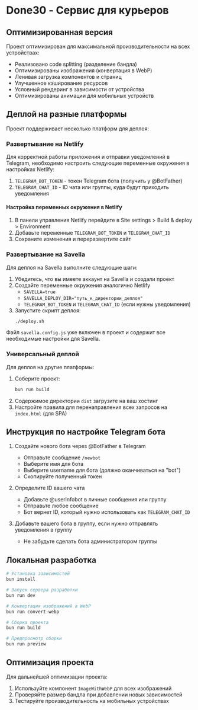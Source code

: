 # Done30 - Сервис для курьеров

## Оптимизированная версия

Проект оптимизирован для максимальной производительности на всех устройствах:

- Реализовано code splitting (разделение бандла)
- Оптимизированы изображения (конвертация в WebP)
- Ленивая загрузка компонентов и страниц
- Улучшенное кэширование ресурсов
- Условный рендеринг в зависимости от устройства
- Оптимизированы анимации для мобильных устройств

## Деплой на разные платформы

Проект поддерживает несколько платформ для деплоя:

### Развертывание на Netlify

Для корректной работы приложения и отправки уведомлений в Telegram, необходимо настроить следующие переменные окружения в настройках Netlify:

1. `TELEGRAM_BOT_TOKEN` - токен Telegram бота (получить у @BotFather)
2. `TELEGRAM_CHAT_ID` - ID чата или группы, куда будут приходить уведомления

#### Настройка переменных окружения в Netlify

1. В панели управления Netlify перейдите в Site settings > Build & deploy > Environment
2. Добавьте переменные `TELEGRAM_BOT_TOKEN` и `TELEGRAM_CHAT_ID`
3. Сохраните изменения и переразвертите сайт

### Развертывание на Savella

Для деплоя на Savella выполните следующие шаги:

1. Убедитесь, что вы имеете аккаунт на Savella и создали проект
2. Создайте переменные окружения аналогично Netlify
   - `SAVELLA=true`
   - `SAVELLA_DEPLOY_DIR="путь_к_директории_деплоя"`
   - `TELEGRAM_BOT_TOKEN` и `TELEGRAM_CHAT_ID` (если нужны уведомления)
3. Запустите скрипт деплоя:
   ```bash
   ./deploy.sh
   ```

Файл `savella.config.js` уже включен в проект и содержит все необходимые настройки для Savella.

### Универсальный деплой

Для деплоя на другие платформы:

1. Соберите проект:
   ```bash
   bun run build
   ```
2. Содержимое директории `dist` загрузите на ваш хостинг
3. Настройте правила для перенаправления всех запросов на `index.html` (для SPA)

## Инструкция по настройке Telegram бота

1. Создайте нового бота через @BotFather в Telegram
   - Отправьте сообщение `/newbot`
   - Выберите имя для бота
   - Выберите username для бота (должно оканчиваться на "bot")
   - Скопируйте полученный токен

2. Определите ID вашего чата
   - Добавьте @userinfobot в личные сообщения или группу
   - Отправьте любое сообщение
   - Бот вернет ID, который нужно использовать как `TELEGRAM_CHAT_ID`

3. Добавьте вашего бота в группу, если нужно отправлять уведомления в группу
   - Не забудьте сделать бота администратором группы

## Локальная разработка

```bash
# Установка зависимостей
bun install

# Запуск сервера разработки
bun run dev

# Конвертация изображений в WebP
bun run convert-webp

# Сборка проекта
bun run build

# Предпросмотр сборки
bun run preview
```

## Оптимизация проекта

Для дальнейшей оптимизации проекта:

1. Используйте компонент `ImageWithWebP` для всех изображений
2. Проверяйте размер бандла при добавлении новых зависимостей
3. Тестируйте производительность на мобильных устройствах
